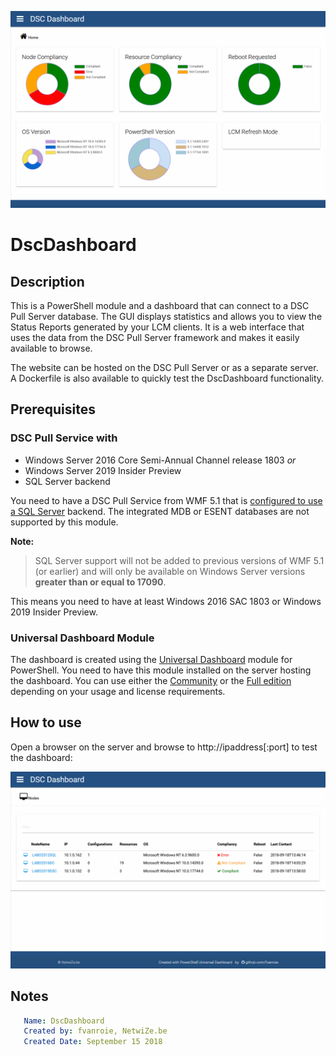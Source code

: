 ![Dashboard](docs/images/dashboard.png)

# DscDashboard


## Description

This is a PowerShell module and a dashboard that can connect to a DSC Pull Server database. The GUI displays
statistics and allows you to view the Status Reports generated by your LCM clients. It is a web interface
that uses the data from the DSC Pull Server framework and makes it easily available to browse.

The website can be hosted on the DSC Pull Server or as a separate server.
A Dockerfile is also available to quickly test the DscDashboard functionality.


## Prerequisites

### DSC Pull Service with
- Windows Server 2016 Core Semi-Annual Channel release 1803   *or*
- Windows Server 2019 Insider Preview
- SQL Server backend

You need to have a DSC Pull Service from WMF 5.1 that is
[configured to use a SQL Server](https://blogs.technet.microsoft.com/askpfeplat/2018/07/09/configuring-a-powershell-dsc-web-pull-server-to-use-sql-database/)
backend. The integrated MDB or ESENT databases are not supported by this module.

__Note:__
> SQL Server support will not be added to previous versions of WMF 5.1 (or earlier) and
> will only be available on Windows Server versions **greater than or equal to 17090**.

This means you need to have at least Windows 2016 SAC 1803 or Windows 2019 Insider Preview.

### Universal Dashboard Module

The dashboard is created using the [Universal Dashboard](https://ironmansoftware.com/universal-dashboard) module for PowerShell.
You need to have this module installed on the server hosting the dashboard. You can use either the
[Community](https://www.powershellgallery.com/packages/UniversalDashboard.Community/) or the
[Full edition](https://www.powershellgallery.com/packages/UniversalDashboard/) depending on your usage and license requirements.


## How to use

Open a browser on the server and browse to http://ipaddress[:port] to test the dashboard:

![Nodes](docs/images/nodes.png)


## Notes

```yaml
   Name: DscDashboard
   Created by: fvanroie, NetwiZe.be
   Created Date: September 15 2018
```